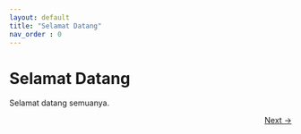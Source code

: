 ```yaml
---
layout: default
title: "Selamat Datang"
nav_order : 0
--- 
```


# Selamat Datang 


Selamat datang semuanya.

<p align="right">
  <a href="1%20UTS-1%20All%20About%20Me.html">Next →</a>
</p>
